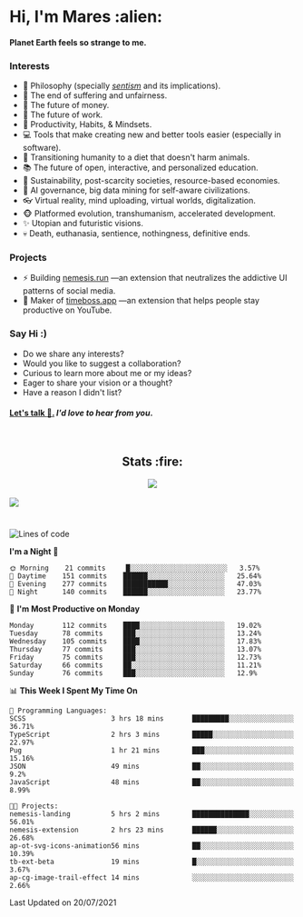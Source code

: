 <h1>Hi, I'm Mares :alien:</h1>

#### Planet Earth feels so strange to me.

### **Interests**

- 🌊 Philosophy (specially [_sentism_][sentismmedium] and its implications).
- 🎯 The end of suffering and unfairness.
- 💸 The future of money.
- 💼 The future of work.
- 🧠 Productivity, Habits, & Mindsets.
- 💻 Tools that make creating new and better tools easier (especially in software).
- 🥗 Transitioning humanity to a diet that doesn't harm animals.
- 📚 The future of open, interactive, and personalized education.
- 🌱 Sustainability, post-scarcity societies, resource-based economies.
- 🤖 AI governance, big data mining for self-aware civilizations.
- 👓 Virtual reality, mind uploading, virtual worlds, digitalization.
- 🐵 Platformed evolution, transhumanism, accelerated development.
- ✨ Utopian and futuristic visions.
- 💀 Death, euthanasia, sentience, nothingness, definitive ends.


### **Projects**

- ⚡ Building [nemesis.run](https://nemesis.run) —an extension that neutralizes the addictive UI patterns of social media.
- 💎 Maker of [timeboss.app](https://timeboss.app) —an extension that helps people stay productive on YouTube.


### **Say Hi :)**

- Do we share any interests?
- Would you like to suggest a collaboration?
- Curious to learn more about me or my ideas?
- Eager to share your vision or a thought?
- Have a reason I didn't list?

#### [Let's talk :wave:.](mailto:mareszhar@gmail.com) _I'd love to hear from you_.

[sentismmedium]: https://medium.com/@mareszhar/born-a-prisoner-a-reflection-about-life-its-struggles-and-a-plan-to-escape-d8566ce9b026

<br>

<h2 align="center">Stats :fire:</h2>

<div align="center">
  <img src="https://github-readme-streak-stats.herokuapp.com?user=mareszhar&theme=black-ice&hide_border=true&stroke=FFFFFF15&ring=DF8FFE&fire=DF8FFE&currStreakLabel=DF8FFE&background=1A232A&currStreakNum=86FFAB">
</div>

<!-- Add or remove this: &dates=B1AAB3FF at the end of the streak stats URL if they get bugged and aren't updating -->

<br>

<img src="https://activity-graph.herokuapp.com/graph?username=mareszhar&theme=nord&bg_color=00000000&color=979797&line=DF8FFE&point=00000000&area=true&hide_border=true">

<br>

<h1></h1>

<!--START_SECTION:waka-->
![Lines of code](https://img.shields.io/badge/From%20Hello%20World%20I%27ve%20Written-102141%20lines%20of%20code-blue)

**I'm a Night 🦉** 

```text
🌞 Morning    21 commits     █░░░░░░░░░░░░░░░░░░░░░░░░   3.57% 
🌆 Daytime    151 commits    ██████░░░░░░░░░░░░░░░░░░░   25.64% 
🌃 Evening    277 commits    ███████████░░░░░░░░░░░░░░   47.03% 
🌙 Night      140 commits    ██████░░░░░░░░░░░░░░░░░░░   23.77%

```
📅 **I'm Most Productive on Monday** 

```text
Monday       112 commits    ████░░░░░░░░░░░░░░░░░░░░░   19.02% 
Tuesday      78 commits     ███░░░░░░░░░░░░░░░░░░░░░░   13.24% 
Wednesday    105 commits    ████░░░░░░░░░░░░░░░░░░░░░   17.83% 
Thursday     77 commits     ███░░░░░░░░░░░░░░░░░░░░░░   13.07% 
Friday       75 commits     ███░░░░░░░░░░░░░░░░░░░░░░   12.73% 
Saturday     66 commits     ██░░░░░░░░░░░░░░░░░░░░░░░   11.21% 
Sunday       76 commits     ███░░░░░░░░░░░░░░░░░░░░░░   12.9%

```


📊 **This Week I Spent My Time On** 

```text
💬 Programming Languages: 
SCSS                     3 hrs 18 mins       █████████░░░░░░░░░░░░░░░░   36.71% 
TypeScript               2 hrs 3 mins        █████░░░░░░░░░░░░░░░░░░░░   22.97% 
Pug                      1 hr 21 mins        ███░░░░░░░░░░░░░░░░░░░░░░   15.16% 
JSON                     49 mins             ██░░░░░░░░░░░░░░░░░░░░░░░   9.2% 
JavaScript               48 mins             ██░░░░░░░░░░░░░░░░░░░░░░░   8.99%

🐱‍💻 Projects: 
nemesis-landing          5 hrs 2 mins        ██████████████░░░░░░░░░░░   56.01% 
nemesis-extension        2 hrs 23 mins       ██████░░░░░░░░░░░░░░░░░░░   26.68% 
ap-ot-svg-icons-animation56 mins             ██░░░░░░░░░░░░░░░░░░░░░░░   10.39% 
tb-ext-beta              19 mins             █░░░░░░░░░░░░░░░░░░░░░░░░   3.67% 
ap-cg-image-trail-effect 14 mins             ░░░░░░░░░░░░░░░░░░░░░░░░░   2.66%

```


 Last Updated on 20/07/2021
<!--END_SECTION:waka-->

